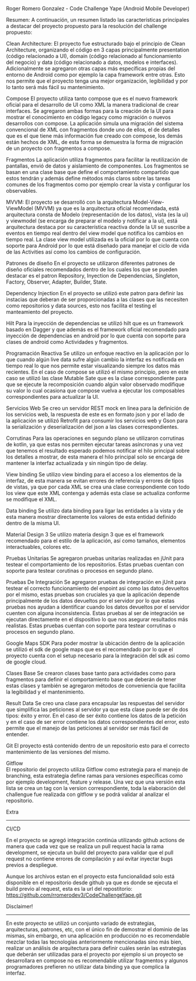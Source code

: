 Roger Romero Gonzalez - Code Challenge Yape (Android Mobile Developer)


Resumen:
A continuación, un resumen listado las características principales a destacar del proyecto propuesto para la resolución del challenge propuesto:

Clean Architecture:
El proyecto fue estructurado bajo el principio de Clean Architecture, organizando el código en 3 capas principalmente presentation (código relacionado a UI), domain (código relacionado al funcionamiento del negocio) y data (código relacionado a datos, modelos e interfaces). Adicionalmente se agregaron otras capas más específicas propias del entorno de Android como por ejemplo la capa framework entre otras. Esto nos permite que el proyecto tenga una mejor organización, legibilidad y por lo tanto será más fácil su mantenimiento.

Compose
El proyecto utiliza tanto compose que es el nuevo framework oficial para el desarrollo de UI como XML la manera tradicional de crear interfaces. Se agregaron ambas formas para la creación de la UI para mostrar el conocimiento en código legacy como migración o nuevos desarrollos con compose.
La aplicación simula una migración del sistema convencional de XML con fragmentos donde uno de ellos, el de detalles que es el que tiene más información fue creado con compose, los demás están hechos de XML, de esta forma se demuestra la forma de migración de un proyecto con fragmentos a compose.

Fragmentos
La aplicación utiliza fragmentos para facilitar la reutilización de pantallas, envió de datos y aislamiento de componentes. Los fragmentos se basan en una clase base que define el comportamiento compartido que estos tendrán y además define métodos más claros sobre las tareas comunes de los fragmentos como por ejemplo crear la vista y configurar los observables.

MVVM:
El proyecto se desarrolló con la arquitectura Model-View-ViewModel (MVVM) ya que es la arquitectura oficial recomendada, está arquitectura consta de Modelo (representación de los datos), vista (es la ui) y viewmodel (se encarga de preparar el modelo y notificar a la ui), está arquitectura destaca por su característica reactiva donde la UI se suscribe a eventos en tiempo real dentro del view model que notifica los cambios en tiempo real. La clase view model utilizada es la oficial por lo que cuenta con soporte para Android por lo que está diseñado para manejar el ciclo de vida de las Activities así como los cambios de configuración.

Patrones de diseño
En el proyecto se utilizaron diferentes patrones de diseño oficiales recomendados dentro de los cuales los que se pueden destacar es el patron Repository, Inyection de Dependencias, Singleton, Factory, Observer, Adapter, Builder, State.

Dependency Injection
En el proyecto se utilizó este patron para definir las instacias que deberan de ser proporcionadas a las clases que las necesiten como repositorios y data sources, esto nos facilita el testing  el manteamiento del proyecto.

Hilt
Para la inyección de dependencias se utilizó hilt que es un framework basado en Dagger y que además es el framework oficial recomendado para inyección de dependencias en android por lo que cuenta con soporte para clases de android como Actividades y fragmentos.

Programación Reactiva
Se utilizo un enfoque reactivo en la aplicación por lo que cuando algún live data sufre algún cambio la interfaz es notificada en tiempo real lo que nos permite estar visualizando siempre los datos más recientes. En el caso de compose se utilizó el mismo principio, pero en este caso se utilizó las clase Mutable Sate que es la clase correspondiente para que se ejecute la recomposición cuando algún valor observado modifique su valor lo cual ocasiona que compose vuelva a ejecutar los composables correspondientes para actualizar la UI.

Servicios Web
Se creo un servidor REST mock en linea para la definición de los servicios web, la respuesta de este es en formato json y por el lado de la aplicación se utilizó Retrofit para consumir los servicios web y Gson para la serialización y deserialización del json a las clases correspondientes.

Corrutinas
Para las operaciones en segundo plano se utilizaron corrutinas de kotlin, ya que estas nos permiten ejecutar tareas asíncronas y una vez que tenemos el resultado esperado podemos notificar el hilo principal sobre los detalles a mostrar, de esta manera el hilo principal solo se encarga de mantener la interfaz actualizada y sin ningún tipo de delay.

View binding
Se utilizo view binding para el acceso a los elementos de la interfaz, de esta manera se evitan errores de referencia y errores de tipos de vistas, ya que por cada XML se crea una clase correspondiente con todo los view que este XML contenga y además esta clase se actualiza conforme se modifique el XML.

Data binding
Se utilizo data binding para ligar las entidades a la vista y de esta manera mostrar directamente los valores de esta entidad definido dentro de la misma UI.

Material Design 3
Se utilizo materia design 3 que es el framework recomendado para el estilo de la aplicación, así como tamaños, elementos interactuables, colores etc.

Pruebas Unitarias
Se agregaron pruebas unitarias realizadas en jUnit para testear el comportamiento de los repositorios. Estas pruebas cuentan con soporte para testear corutinas o procesos en segundo plano.

Pruebas De Integración
Se agregaron pruebas de integración en jUnit para testear el correcto funcionamiento del enpoint asi como las datos devueltos por el mismo, estas pruebas son cruciales ya que la aplicación depende principalmente de los datos devueltos por el servidor por lo que estas pruebas nos ayudan a identificar cuando los datos devueltos por el servidor cuenten con alguna inconsistencia. Estas pruebas al ser de integración se ejecutan directamente en el dispositivo lo que nos asegurar resultados más realistas. Estas pruebas cuentan con soporte para testear corrutinas o procesos en segundo plano.

Google Maps SDK
Para poder mostrar la ubicación dentro de la aplicación se utilizó el sdk de google maps que es el recomendado por lo que el proyecto cuenta con el setup necesario para la integración del sdk asi como de google cloud.

Clases Base
Se crearon clases base tanto para actividades como para fragmentos para definir el comportamiento base que deberán de tener estas clases y también se agregaron métodos de conveniencia que facilita la legibilidad y el mantenimiento.

Result Data
Se creo una clase para encapsular las respuestas del servidor que simplifica las peticiones al servidor ya que esta clase puede ser de dos tipos: éxito y error.
En el caso de ser éxito contiene los datos de la petición y en el caso de ser error contiene los datos correspondientes del error, esto permite que el manejo de las peticiones al servidor ser más fácil de entender.

Git
El proyecto está contenido dentro de un repositorio esto para el correcto mantenimiento de las versiones del mismo.

Gitflow   
El repositorio del proyecto utiliza Gitflow como estrategia para el manejo de branching, esta estrategia define ramas para versiones específicas como por ejemplo development, feature y release. Una vez que una versión esta lista se crea un tag con la version correspondiente, toda la elaboración del challengue fue realizada con gitflow y se podrá validar al analizar el repositorio.



Extra

----------------------------------------------------------------------------------------------- 

CI/CD

En el proyecto se agregó integración continúa utilizando github actions de manera que cada vez que se realiza un pull request hacia la rama development, se ejecuta un build del proyecto para validar que el pull request no contiene errores de compilación y así evitar inyectar bugs previos a despliegue.

Aunque los archivos estan en el proyecto esta funcionalidad solo está disponible en el repositorio desde github ya que es donde se ejecuta el build previo al request, esta es la url del repostitorio: https://github.com/rromerodev3/CodeChallengeYape.git



Disclaimer!

---------------------------------------------------------------------------------------------------- 

En este proyecto se utilizó un conjunto variado de estrategias, arquitecturas, patrones, etc, con el único fin de demostrar el dominio de las mismas, sin embargo, en una aplicación en producción no es recomendable mezclar todas las tecnologías anteriormente mencionadas sino más bien, realizar un análisis de arquitectura para definir cuáles serán las estrategias que deberán ser utilizadas para el proyecto por ejemplo si un proyecto se desarrollara en compose no es recomendable utilizar fragmentos y algunos programadores prefieren no utilizar data binding ya que complica la interfaz. 